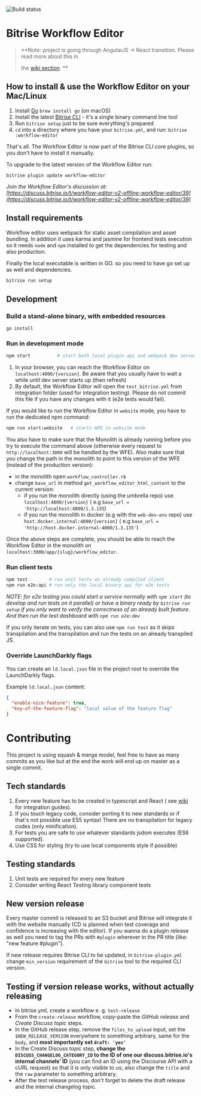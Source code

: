 ![Build status](https://app.bitrise.io/app/1686da85b5935fd6.svg?token=7HlnSBadcyLcUnzq0ws4Nw)

# Bitrise Workflow Editor

> \*\*Note: project is going through AngularJS -> React transition.
> Please read more about this in
>
> the [wiki section](https://github.com/bitrise-io/bitrise-workflow-editor/wiki/Angular-js-to-React-transition-timeline).
> \*\*

## How to install & use the Workflow Editor on your Mac/Linux

1. Install [Go](https://golang.org) `brew install go` (on macOS)
1. Install the latest [Bitrise CLI](https://www.bitrise.io/cli) - it's a single binary command line tool
1. Run `bitrise setup` just to be sure everything's prepared
1. `cd` into a directory where you have your `bitrise.yml`, and run: `bitrise :workflow-editor`

That's all. The Workflow Editor is now part of the Bitrise CLI core plugins, so you don't have to install it manually.

To upgrade to the latest version of the Workflow Editor run:

```
bitrise plugin update workflow-editor
```

_Join the Workflow Editor's discussion
at: [https://discuss.bitrise.io/t/workflow-editor-v2-offline-workflow-editor/39](https://discuss.bitrise.io/t/workflow-editor-v2-offline-workflow-editor/39)_

## Install requirements

Workflow editor uses webpack for static asset compilation and asset bundling. In addition it uses karma and
jasmine for frontend tests execution so it needs `node` and `npm` installed to get the dependencies for testing and also
production.

Finally the local executable is written in GO. so you need to have go set up as well and dependencies.

```bash
bitrise run setup
```

## Development

### Build a stand-alone binary, with embedded resources

```
go install
```

### Run in development mode

```bash
npm start          # start both local plugin api and webpack dev server
```

1. In your browser, you can reach the Workflow Editor on `localhost:4000/{version}`. Be aware that you usually have to
   wait a while until dev server starts up (then refresh)
1. By default, the Workflow Editor will open the `test_bitrise.yml` from integration folder (used for integration
   testing). Please do not commit this file if you have any changes with it (e2e tests would fail).

If you would like to run the Workflow Editor in `website` mode, you have to run the dedicated npm command:

```bash
npm run start:website   # starts WFE in website mode
```

You also have to make sure that the Monolith is already running before you try to execute the command above (otherwise
every request to `http://localhost:3000` will be handled by the WFE).
Also make sure that you change the path in the monolith to point to this version of the WFE (instead of the production
version):

- in the monolith open `workflow_controller.rb`
- change `base_url` in method `get_workflow_editor_html_content` to the current version:
  - if you run the monolith directly (using the umbrella repo) use `localhost:4000/{version}` (
    e.g `base_url = 'http://localhost:4000/1.3.135`)
  - if you run the monolith in docker (e.g with the `web-dev-env` repo) use `host.docker.internal:4000/{version}` (
    e.g `base_url = 'http://host.docker.internal:4000/1.3.135'`)

Once the above steps are complete, you should be able to reach the Workflow Editor in the monolith
on `localhost:3000/app/{slug}/workflow_editor`.

### Run client tests

```bash
npm test        # run unit tests on already compiled client
npm run e2e:api # run only the local binary api for e2e tests
```

_NOTE: for e2e testing you could start a service normally with `npm start` (to develop and run tests on it parallel) or
have a binary ready by `bitrise run setup` if you only want to verify the correctness of an already built
feature. And then run the test dashboard with `npm run e2e:dev`_

If you only iterate on tests, you can also use `npm run test` as it skips transpilation and the transpilation and run
the tests on an already transpiled JS.

### Override LaunchDarkly flags

You can create an `ld.local.json` file in the project root to override the LaunchDarkly flags.

Example `ld.local.json` content:

```json
{
  "enable-nice-feature": true,
  "key-of-the-feature-flag": "local value of the feature flag"
}
```

# Contributing

This project is using squash & merge model, feel free to have as many commits as you like but at the end the work will
end up on master as a single commit.

## Tech standards

1. Every new feature has to be created in typescript and React (
   see [wiki](https://github.com/bitrise-io/bitrise-workflow-editor/wiki/React-from-angularjs-best-practices) for
   integration guides).
1. If you touch legacy code, consider porting it to new standards or if that's not possible use ES5 syntax! There are no
   transpilation for legacy codes (only minification).
1. For tests you are safe to use whatever standards jsdom executes (ES6 supported).
1. Use CSS for styling (try to use local components style if possible)

## Testing standards

1. Unit tests are required for every new feature
1. Consider writing React Testing library component tests

## New version release

Every master commit is released to an S3 bucket and Bitrise will integrate it with the website manually (CD is planned
when test coverage and confidence is increasing with the editor). If you wanna do a plugin release as well you need to
tag the PRs with `#plugin` wherever in the PR title (like: "new feature #plugin").

If new release requires Bitrise CLI to be updated, in `bitrise-plugin.yml` change `min_version` requirement of
the `bitrise` tool to the required CLI version.

## Testing if version release works, without actually releasing

- In bitrise.yml, create a workflow e. g. `test-release`
- From the `create-release` workflow, copy-paste the _GitHub release_ and _Create Discuss topic_ steps.
- In the GitHub release step, remove the `files_to_upload` input, set the `$NEW_RELEASE_VERSION` everywhere to something
  arbitrary, same for the `body`, and **most importantly set `draft: 'yes'`**
- In the Create Discuss topic step, **change the `DISCUSS_CHANGELOG_CATEGORY_ID` to the ID of one our
  discuss.bitrise.io's internal channels' ID** (you can find an ID using the Discourse API with a cURL request) so that
  it is only visible to us; also change the `title` and the `raw` parameter to something arbitrary.
- After the test release process, don't forget to delete the draft release and the internal changelog topic.
